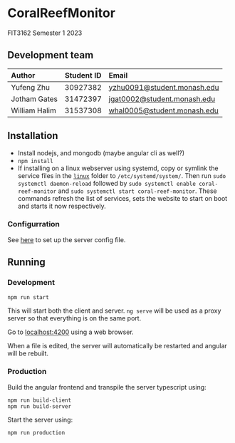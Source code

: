 # CoralReefMonitor
FIT3162 Semester 1 2023

## Development team
| Author        | Student ID | Email                       |
|:--------------|:----------:|:----------------------------|
| Yufeng Zhu    |  30927382  | yzhu0091@student.monash.edu |
| Jotham Gates  |  31472397  | jgat0002@student.monash.edu |
| William Halim |  31537308  | whal0005@student.monash.edu |

## Installation
- Install nodejs, and mongodb (maybe angular cli as well?)
- `npm install`
- If installing on a linux webserver using systemd, copy or symlink the service files in the [`linux`](linux) folder to `/etc/systemd/system/`. Then run `sudo systemctl daemon-reload` followed by `sudo systemctl enable coral-reef-monitor` and `sudo systemctl start coral-reef-monitor`. These commands refresh the list of services, sets the website to start on boot and starts it now respectively.

### Configurration
See [here](./server/README.md) to set up the server config file.

## Running
### Development
```
npm run start
```
This will start both the client and server. `ng serve` will be used as a proxy server so that everything is on the same port.

Go to [localhost:4200](localhost:4200) using a web browser.

When a file is edited, the server will automatically be restarted and angular will be rebuilt.

### Production
Build the angular frontend and transpile the server typescript using:
```
npm run build-client
npm run build-server
```

Start the server using:
```
npm run production
```
